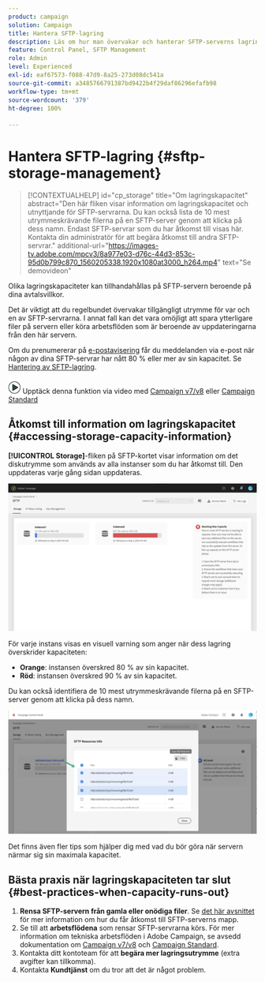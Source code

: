 ```yaml
---
product: campaign
solution: Campaign
title: Hantera SFTP-lagring
description: Läs om hur man övervakar och hanterar SFTP-serverns lagring
feature: Control Panel, SFTP Management
role: Admin
level: Experienced
exl-id: eaf67573-f088-47d9-8a25-273d08dc541a
source-git-commit: a3485766791387bd9422b4f29daf86296efafb98
workflow-type: tm+mt
source-wordcount: '379'
ht-degree: 100%

---
```


# Hantera SFTP-lagring {#sftp-storage-management}

>[!CONTEXTUALHELP]
>id="cp_storage"
>title="Om lagringskapacitet"
>abstract="Den här fliken visar information om lagringskapacitet och utnyttjande för SFTP-servrarna. Du kan också lista de 10 mest utrymmeskrävande filerna på en SFTP-server genom att klicka på dess namn. Endast SFTP-servrar som du har åtkomst till visas här. Kontakta din administratör för att begära åtkomst till andra SFTP-servrar."
>additional-url="https://images-tv.adobe.com/mpcv3/8a977e03-d76c-44d3-853c-95d0b799c870_1560205338.1920x1080at3000_h264.mp4" text="Se demovideon"

Olika lagringskapaciteter kan tillhandahållas på SFTP-servern beroende på dina avtalsvillkor.

Det är viktigt att du regelbundet övervakar tillgängligt utrymme för var och en av SFTP-servrarna. I annat fall kan det vara omöjligt att spara ytterligare filer på servern eller köra arbetsflöden som är beroende av uppdateringarna från den här servern.

Om du prenumererar på [e-postavisering](../../performance-monitoring/using/email-alerting.md) får du meddelanden via e-post när någon av dina SFTP-servrar har nått 80 % eller mer av sin kapacitet. Se [Hantering av SFTP-lagring](../../sftp/using/sftp-storage-management.md).

![](assets/do-not-localize/how-to-video.png) Upptäck denna funktion via video med [Campaign v7/v8](https://experienceleague.adobe.com/docs/campaign-classic-learn/control-panel/sftp-management/monitoring-server-capacity.html?lang=sv#sftp-management) eller [Campaign Standard](https://experienceleague.adobe.com/docs/campaign-standard-learn/control-panel/sftp-management/monitoring-server-capacity.html?lang=sv#sftp-management)

## Åtkomst till information om lagringskapacitet {#accessing-storage-capacity-information}

**[!UICONTROL Storage]**-fliken på SFTP-kortet visar information om det diskutrymme som används av alla instanser som du har åtkomst till. Den uppdateras varje gång sidan uppdateras.

![](assets/control_panel_space.png)

För varje instans visas en visuell varning som anger när dess lagring överskrider kapaciteten:

* **Orange**: instansen överskred 80 % av sin kapacitet.
* **Röd**: instansen överskred 90 % av sin kapacitet.

Du kan också identifiera de 10 mest utrymmeskrävande filerna på en SFTP-server genom att klicka på dess namn.

![](assets/sftp-top10.png)

Det finns även fler tips som hjälper dig med vad du bör göra när servern närmar sig sin maximala kapacitet.

## Bästa praxis när lagringskapaciteten tar slut {#best-practices-when-capacity-runs-out}

1. **Rensa SFTP-servern från gamla eller onödiga filer**. Se [det här avsnittet](../../sftp/using/logging-into-sftp-server.md) för mer information om hur du får åtkomst till SFTP-serverns mapp.
1. Se till att **arbetsflödena** som rensar SFTP-servrarna körs. För mer information om tekniska arbetsflöden i Adobe Campaign, se avsedd dokumentation om [Campaign v7/v8](https://experienceleague.adobe.com/docs/campaign-classic/using/automating-with-workflows/advanced-management/about-technical-workflows.html?lang=sv) och [Campaign Standard](https://experienceleague.adobe.com/docs/campaign-standard/using/administrating/application-settings/technical-workflows.html?lang=sv).
1. Kontakta ditt kontoteam för att **begära mer lagringsutrymme** (extra avgifter kan tillkomma).
1. Kontakta **Kundtjänst** om du tror att det är något problem.
